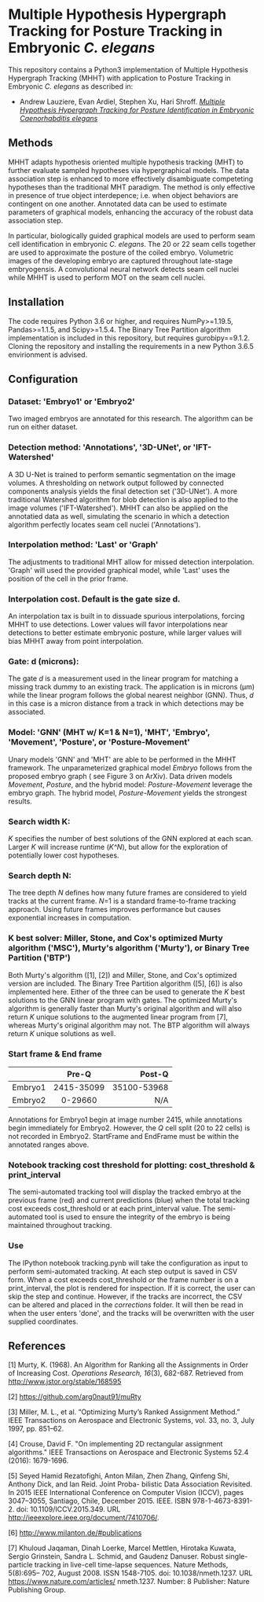 # Multiple Hypothesis Hypergraph Tracking for Posture Tracking in Embryonic *C. elegans*

This repository contains a Python3 implementation of Multiple Hypothesis Hypergraph Tracking (MHHT) with application to Posture Tracking in Embryonic *C. elegans* as described in:

- Andrew Lauziere, Evan Ardiel, Stephen Xu, Hari Shroff. [*Multiple Hypothesis Hypergraph Tracking for Posture Identification in Embryonic Caenorhabditis elegans*](https://arxiv.org/abs/2111.06425)

## Methods

MHHT adapts hypothesis oriented multiple hypothesis tracking (MHT) to further evaluate sampled hypotheses via hypergraphical models. The data association step is enhanced to more effectively disambiguate competeting hypotheses than the traditional MHT paradigm. The method is only effective in presence of true object interdepence; i.e. when object behaviors are contingent on one another. Annotated data can be used to estimate parameters of graphical models, enhancing the accuracy of the robust data association step. 

In particular, biologically guided graphical models are used to perform seam cell identification in embryonic *C. elegans*. The 20 or 22 seam cells together are used to approximate the posture of the coiled embryo. Volumetric images of the developing embryo are captured throughout late-stage embryogensis. A convolutional neural network detects seam cell nuclei while MHHT is used to perform MOT on the seam cell nuclei. 
 
## Installation

The code requires Python 3.6 or higher, and requires NumPy>=1.19.5, Pandas>=1.1.5, and Scipy>=1.5.4. The Binary Tree Partition algorithm implementation is included in this repository, but requires gurobipy==9.1.2. Cloning the repository and installing the requirements in a new Python 3.6.5 envirionment is advised.  
  
## Configuration

### Dataset: 'Embryo1' or 'Embryo2'

Two imaged embryos are annotated for this research. The algorithm can be run on either dataset. 

### Detection method: 'Annotations', '3D-UNet', or 'IFT-Watershed'

A 3D U-Net is trained to perform semantic segmentation on the image volumes. A thresholding on network output followed by connected components analysis yields the final detection set ('3D-UNet'). A more traditional Watershed algorithm for blob detection is also applied to the image volumes ('IFT-Watershed'). MHHT can also be applied on the annotatied data as well, simulating the scenario in which a detection algorithm perfectly locates seam cell nuclei ('Annotations'). 

### Interpolation method: 'Last' or 'Graph'

The adjustments to traditional MHT allow for missed detection interpolation. 'Graph' will used the provided graphical model, while 'Last' uses the position of the cell in the prior frame. 

### Interpolation cost. Default is the gate size d.

An interpolation tax is built in to dissuade spurious interpolations, forcing MHHT to use detections. Lower values will favor interpolations near detections to better estimate embryonic posture, while larger values will bias MHHT away from point interpolation. 

### Gate: d (microns): 

The gate *d* is a measurement used in the linear program for matching a missing track dummy to an existing track. The application is in microns (μm) while the linear program follows the global nearest neighbor (GNN). Thus, *d* in this case is a micron distance from a track in which detections may be associated. 

### Model: 'GNN' (MHT w/ K=1 & N=1), 'MHT', 'Embryo', 'Movement', 'Posture', or 'Posture-Movement'

Unary models 'GNN' and 'MHT' are able to be performed in the MHHT framework. The unparameterized graphical model *Embryo* follows from the proposed embryo graph ( see Figure 3 on ArXiv). Data driven models *Movement*, *Posture*, and the hybrid model: *Posture-Movement* leverage the embryo graph. The hybrid model, *Posture-Movement* yields the strongest results. 

### Search width K:

*K* specifies the number of best solutions of the GNN explored at each scan. Larger *K* will increase runtime (*K^N*), but allow for the exploration of potentially lower cost hypotheses. 

### Search depth N:

The tree depth *N* defines how many future frames are considered to yield tracks at the current frame. *N*=1 is a standard frame-to-frame tracking approach. Using future frames improves performance but causes exponential increases in computation. 

### K best solver: Miller, Stone, and Cox's optimized Murty algorithm ('MSC'), Murty's algorithm ('Murty'), or Binary Tree Partition ('BTP')

Both Murty's algorithm (\[1\], \[2\]) and Miller, Stone, and Cox's optimized version are included. The Binary Tree Partition algorithm (\[5\], \[6\]) is also implemented here. Either of the three can be used to generate the *K* best solutions to the GNN linear program with gates. The optimized Murty's algorithm is generally faster than Murty's original algorithm and will also return *K* unique solutions to the augmented linear program from \[7\], whereas Murty's original algorithm may not. The BTP algorithm will always return *K* unique solutions as well. 

### Start frame & End frame

|         | Pre-Q           | Post-Q  |
| ------------- |:-------------:| -----:|
| Embryo1     | 2415-35099 | 35100-53968 |
| Embryo2      | 0-29660	      |   N/A |

Annotations for Embryo1 begin at image number 2415, while annotations begin immediately for Embryo2. However, the *Q* cell split (20 to 22 cells) is not recorded in Embryo2. StartFrame and EndFrame must be within the annotated ranges above. 

### Notebook tracking cost threshold for plotting: cost_threshold & print_interval

The semi-automated tracking tool will display the tracked embryo at the previous frame (red) and current predictions (blue) when the total tracking cost exceeds cost_threshold or at each print_interval value. The semi-automated tool is used to ensure the integrity of the embryo is being maintained throughout tracking. 

### Use

The IPython notebook tracking.pynb will take the configuration as input to perform semi-automated tracking. At each step output is saved in CSV form. When a cost exceeds cost_threshold *or* the frame number is on a print_interval, the plot is rendered for inspection. If it is correct, the user can skip the step and continue. However, if the tracks are incorrect, the CSV can be altered and placed in the *corrections* folder. It will then be read in when the user enters 'done', and the tracks will be overwritten with the user supplied coordinates. 

## References

\[1\] Murty, K. (1968). An Algorithm for Ranking all the Assignments in
Order of Increasing Cost. *Operations Research, 16*(3), 682-687.
Retrieved from <http://www.jstor.org/stable/168595>

\[2\] https://github.com/arg0naut91/muRty

\[3\] Miller, M. L., et al. “Optimizing Murty’s Ranked Assignment Method.” IEEE Transactions on Aerospace and Electronic Systems, vol. 33, no. 3, July 1997, pp. 851–62.

\[4\] Crouse, David F. "On implementing 2D rectangular assignment algorithms." IEEE Transactions on Aerospace and Electronic Systems 52.4 (2016): 1679-1696.

\[5\] Seyed Hamid Rezatofighi, Anton Milan, Zhen Zhang, Qinfeng Shi, Anthony Dick, and Ian Reid. Joint Proba- bilistic Data Association Revisited. In 2015 IEEE International Conference on Computer Vision (ICCV), pages 3047–3055, Santiago, Chile, December 2015. IEEE. ISBN 978-1-4673-8391-2. doi: 10.1109/ICCV.2015.349. URL http://ieeexplore.ieee.org/document/7410706/.

\[6\] http://www.milanton.de/#publications

\[7\] Khuloud Jaqaman, Dinah Loerke, Marcel Mettlen, Hirotaka Kuwata, Sergio Grinstein, Sandra L. Schmid, and Gaudenz Danuser. Robust single-particle tracking in live-cell time-lapse sequences. Nature Methods, 5(8):695– 702, August 2008. ISSN 1548-7105. doi: 10.1038/nmeth.1237. URL https://www.nature.com/articles/ nmeth.1237. Number: 8 Publisher: Nature Publishing Group.


